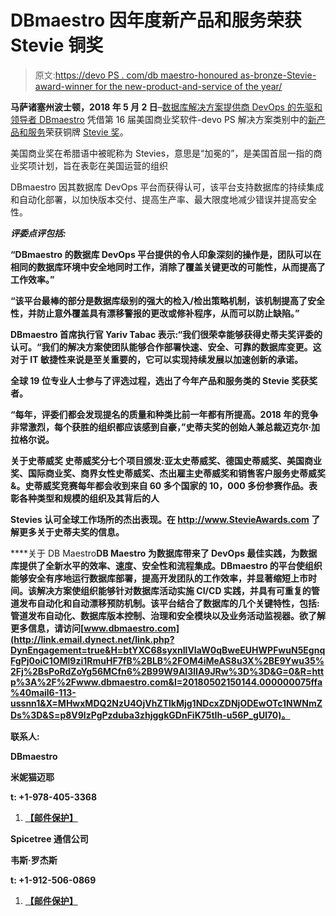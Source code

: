 # DBmaestro 因年度新产品和服务荣获 Stevie 铜奖

> 原文:[https://devo PS . com/db maestro-honoured as-bronze-Stevie-award-winner for the new-product-and-service of the year/](https://devops.com/dbmaestro-honored-as-bronze-stevie-award-winner-for-new-product-and-service-of-the-year/)

**马萨诸塞州波士顿，2018 年 5 月 2 日**–[数据库解决方案提供商 DevOps 的先驱和领导者 DBmaestro](http://link.email.dynect.net/link.php?DynEngagement=true&H=btYXC68syxnIlVIaW0qBweEUHWPFwuN5EgnqFgPj0oiC1OMl9zi1RmuHF7fB%2BLB%2FOM4iMeAS8u3X%2BE9Ywu35%2Fj%2BsPoRdZoYg56MCfn6%2B99W9Al3lIA9JRw%3D%3D&G=0&R=https%3A%2F%2Fwww.dbmaestro.com%2F&I=20180502150144.000000075ffa%40mail6-113-ussnn1&X=MHwxMDQ2NzU4OjVhZTlkMjg1NDcxZDNjODEwOTc1NWNmZDs%3D&S=sn_iOY7TShOpZUM6rYlUly5tKlSw-OkX_rvnDd2jhKI) 凭借第 16 届美国商业奖软件-devo PS 解决方案类别中的[新产品和服务](http://link.email.dynect.net/link.php?DynEngagement=true&H=btYXC68syxnIlVIaW0qBweEUHWPFwuN5EgnqFgPj0oiC1OMl9zi1RmuHF7fB%2BLB%2FOM4iMeAS8u3X%2BE9Ywu35%2Fj%2BsPoRdZoYg56MCfn6%2B99W9Al3lIA9JRw%3D%3D&G=0&R=http%3A%2F%2Fstevieawards.com%2F2018-new-product-award-winners&I=20180502150144.000000075ffa%40mail6-113-ussnn1&X=MHwxMDQ2NzU4OjVhZTlkMjg1NDcxZDNjODEwOTc1NWNmZDs%3D&S=-BiYm8feXYy7nKGSzf0dSLNFSxdMVyZiMqlT1pD64kc)荣获铜牌 [Stevie 奖](http://link.email.dynect.net/link.php?DynEngagement=true&H=btYXC68syxnIlVIaW0qBweEUHWPFwuN5EgnqFgPj0oiC1OMl9zi1RmuHF7fB%2BLB%2FOM4iMeAS8u3X%2BE9Ywu35%2Fj%2BsPoRdZoYg56MCfn6%2B99W9Al3lIA9JRw%3D%3D&G=0&R=https%3A%2F%2Fstevieawards.com%2Faba&I=20180502150144.000000075ffa%40mail6-113-ussnn1&X=MHwxMDQ2NzU4OjVhZTlkMjg1NDcxZDNjODEwOTc1NWNmZDs%3D&S=aXcz7-AAT9g1mIZsZ-r5np6FRraP7-fizr7WmmWISg4)。

美国商业奖在希腊语中被昵称为 Stevies，意思是“加冕的”，是美国首屈一指的商业奖项计划，旨在表彰在美国运营的组织

DBmaestro 因其数据库 DevOps 平台而获得认可，该平台支持数据库的持续集成和自动化部署，以加快版本交付、提高生产率、最大限度地减少错误并提高安全性。

***评委点评包括:***

**“DBmaestro 的数据库 DevOps 平台提供的令人印象深刻的操作是，团队可以在相同的数据库环境中安全地同时工作，消除了覆盖关键更改的可能性，从而提高了工作效率。”**

**“该平台最棒的部分是数据库级别的强大的检入/检出策略机制，该机制提高了安全性，并防止意外覆盖具有漂移警报的更改或修补程序，从而可以防止缺陷。”**

**DBmaestro 首席执行官 Yariv Tabac 表示:“我们很荣幸能够获得史蒂夫奖评委的认可。“我们的解决方案使团队能够合作部署快速、安全、可靠的数据库变更。这对于 IT 敏捷性来说是至关重要的，它可以实现持续发展以加速创新的承诺。**

**全球 19 位专业人士参与了评选过程，选出了今年产品和服务类的 Stevie 奖获奖者。**

**“每年，评委们都会发现提名的质量和种类比前一年都有所提高。2018 年的竞争非常激烈，每个获胜的组织都应该感到自豪，”史蒂夫奖的创始人兼总裁迈克尔·加拉格尔说。**

****关于史蒂威奖**
史蒂威奖分七个项目颁发:亚太史蒂威奖、德国史蒂威奖、美国商业奖、国际商业奖、商界女性史蒂威奖、杰出雇主史蒂威奖和销售客户服务史蒂威奖&。史蒂威奖竞赛每年都会收到来自 60 多个国家的 10，000 多份参赛作品。表彰各种类型和规模的组织及其背后的人**

**Stevies 认可全球工作场所的杰出表现。在 http://www.StevieAwards.com 了解更多关于史蒂夫奖的信息。**

****关于 DB Maestro**DB Maestro 为数据库带来了 DevOps 最佳实践，为数据库提供了全新水平的效率、速度、安全性和流程集成。DBmaestro 的平台使组织能够安全有序地运行数据库部署，提高开发团队的工作效率，并显著缩短上市时间。该解决方案使组织能够针对数据库活动实施 CI/CD 实践，并具有可重复的管道发布自动化和自动漂移预防机制。该平台结合了数据库的几个关键特性，包括:管道发布自动化、数据库版本控制、治理和安全模块以及业务活动监视器。欲了解更多信息，请访问[www.dbmaestro.com](http://link.email.dynect.net/link.php?DynEngagement=true&H=btYXC68syxnIlVIaW0qBweEUHWPFwuN5EgnqFgPj0oiC1OMl9zi1RmuHF7fB%2BLB%2FOM4iMeAS8u3X%2BE9Ywu35%2Fj%2BsPoRdZoYg56MCfn6%2B99W9Al3lIA9JRw%3D%3D&G=0&R=http%3A%2F%2Fwww.dbmaestro.com&I=20180502150144.000000075ffa%40mail6-113-ussnn1&X=MHwxMDQ2NzU4OjVhZTlkMjg1NDcxZDNjODEwOTc1NWNmZDs%3D&S=p8V9lzPgPzduba3zhjggkGDnFiK75tIh-u56P_gUl70)。**

****联系人:****

**DBmaestro**

**米妮猫迈耶**

**t: +1-978-405-3368**

1.  **[【邮件保护】](/cdn-cgi/l/email-protection#315c585f5f58545a7175735c50544245435e1f525e5c)**

**Spicetree 通信公司**

**韦斯·罗杰斯**

**t: +1-912-506-0869**

1.  **[【邮件保护】](/cdn-cgi/l/email-protection#f1869482df839e96948382b1828198929485839494929e9cdf929e9c)**